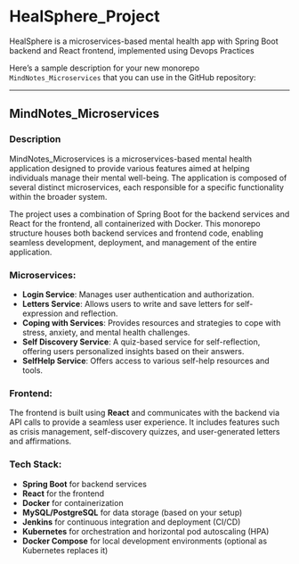# HealSphere_Project
HealSphere is a microservices-based mental health app with Spring Boot backend and React frontend, implemented using Devops Practices

Here’s a sample description for your new monorepo `MindNotes_Microservices` that you can use in the GitHub repository:

---

## **MindNotes_Microservices**

### **Description**

MindNotes_Microservices is a microservices-based mental health application designed to provide various features aimed at helping individuals manage their mental well-being. The application is composed of several distinct microservices, each responsible for a specific functionality within the broader system.

The project uses a combination of Spring Boot for the backend services and React for the frontend, all containerized with Docker. This monorepo structure houses both backend services and frontend code, enabling seamless development, deployment, and management of the entire application.

### **Microservices:**

- **Login Service**: Manages user authentication and authorization.
- **Letters Service**: Allows users to write and save letters for self-expression and reflection.
- **Coping with Services**: Provides resources and strategies to cope with stress, anxiety, and mental health challenges.
- **Self Discovery Service**: A quiz-based service for self-reflection, offering users personalized insights based on their answers.
- **SelfHelp Service**: Offers access to various self-help resources and tools.

### **Frontend:**
The frontend is built using **React** and communicates with the backend via API calls to provide a seamless user experience. It includes features such as crisis management, self-discovery quizzes, and user-generated letters and affirmations.

### **Tech Stack:**
- **Spring Boot** for backend services
- **React** for the frontend
- **Docker** for containerization
- **MySQL/PostgreSQL** for data storage (based on your setup)
- **Jenkins** for continuous integration and deployment (CI/CD)
- **Kubernetes** for orchestration and horizontal pod autoscaling (HPA)
- **Docker Compose** for local development environments (optional as Kubernetes replaces it)
